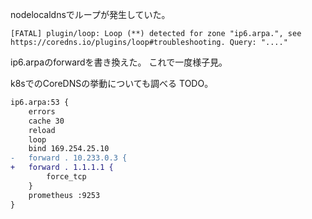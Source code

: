 nodelocaldnsでループが発生していた。
```
[FATAL] plugin/loop: Loop (**) detected for zone "ip6.arpa.", see https://coredns.io/plugins/loop#troubleshooting. Query: "...."
```

ip6.arpaのforwardを書き換えた。
これで一度様子見。

k8sでのCoreDNSの挙動についても調べる TODO。

```diff
ip6.arpa:53 {
    errors
    cache 30
    reload
    loop
    bind 169.254.25.10
-   forward . 10.233.0.3 {
+   forward . 1.1.1.1 {
        force_tcp
    }
    prometheus :9253
}
```
